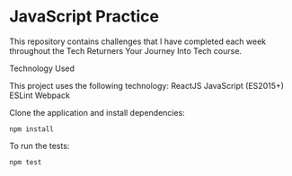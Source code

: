 # JavaScript Practice

This repository contains challenges that I have completed each week throughout the Tech Returners Your Journey Into Tech course. 

Technology Used

This project uses the following technology:
ReactJS
JavaScript (ES2015+)
ESLint
Webpack

Clone the application and install dependencies:	


```
npm install
```

To run the tests:


```
npm test
```
